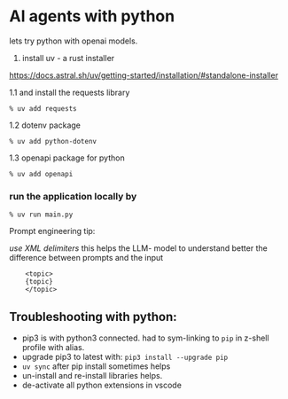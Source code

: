 # AI agents with python 

lets try python with openai models. 

1. install uv - a rust installer

https://docs.astral.sh/uv/getting-started/installation/#standalone-installer


1.1 and install the requests library

```
% uv add requests
```

1.2 dotenv package

```
% uv add python-dotenv
```

1.3 openapi package for python

```
% uv add openapi
```


### run the application locally by

```
% uv run main.py
```




Prompt engineering tip:

<em>use XML delimiters</em>
this helps the LLM- model to understand better the difference between prompts and the input

```
    <topic>
    {topic}
    </topic>
```


## Troubleshooting with python:
- pip3 is with python3 connected. had to sym-linking to `pip`  in z-shell profile with alias.
- upgrade pip3 to latest with: `pip3 install --upgrade pip`
- `uv sync` after pip install sometimes helps
- un-install and re-install libraries helps.
- de-activate all python extensions in vscode
